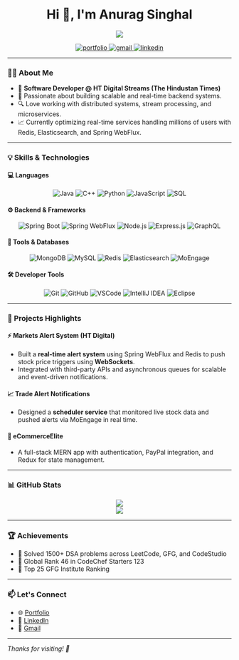 <h1 align="center">Hi 👋, I'm Anurag Singhal</h1>

<p align="center">
  <img src="https://readme-typing-svg.herokuapp.com?&font=IBM+Plex+Sans&color=abcdef&size=22&center=true&lines=Welcome+to+my+GitHub!;Software+Developer+%40+HT+Digital+Streams;Backend+Engineer+%7C+Java+%7C+SpringBoot+%7C+Redis+%7C+Elastic" />
</p>

<p align="center">
  <a href="https://portfolio-anurag13975.vercel.app/" target="_blank">
    <img src="https://img.shields.io/badge/My%20Website-000000?style=for-the-badge&logo=Microsoft-edge&logoColor=white" alt="portfolio"/>
  </a>
  <a href="mailto:anuragsinghal6072@gmail.com?subject=Feedback%20From%20GitHub&body=Hello," target="_blank">
    <img src="https://img.shields.io/badge/Gmail-D14836?style=for-the-badge&logo=gmail&logoColor=white" alt="gmail"/>
  </a>
  <a href="https://www.linkedin.com/in/anurag-singhal-b246b0245/" target="_blank">
    <img src="https://img.shields.io/badge/LinkedIn-0077B5?style=for-the-badge&logo=linkedin&logoColor=white" alt="linkedin"/>
  </a>
</p>

---

### 👨‍💻 About Me
- 💼 **Software Developer @ HT Digital Streams (The Hindustan Times)**
- 🧠 Passionate about building scalable and real-time backend systems.
- 🔍 Love working with distributed systems, stream processing, and microservices.
- 📈 Currently optimizing real-time services handling millions of users with Redis, Elasticsearch, and Spring WebFlux.

---

### 💡 Skills & Technologies

#### 💻 Languages
<p align="center">
  <img alt="Java" src="https://img.shields.io/badge/Java-ED8B00?style=for-the-badge&logo=java&logoColor=white"/>
  <img alt="C++" src="https://img.shields.io/badge/C++-00599C?style=for-the-badge&logo=cplusplus&logoColor=white"/>
  <img alt="Python" src="https://img.shields.io/badge/Python-3776AB?style=for-the-badge&logo=python&logoColor=white"/>
  <img alt="JavaScript" src="https://img.shields.io/badge/JavaScript-F7DF1E?style=for-the-badge&logo=javascript&logoColor=black"/>
  <img alt="SQL" src="https://img.shields.io/badge/SQL-4479A1?style=for-the-badge&logo=sqlite&logoColor=white"/>
</p>

#### ⚙️ Backend & Frameworks
<p align="center">
  <img alt="Spring Boot" src="https://img.shields.io/badge/SpringBoot-6DB33F?style=for-the-badge&logo=spring&logoColor=white"/>
  <img alt="Spring WebFlux" src="https://img.shields.io/badge/WebFlux-6DB33F?style=for-the-badge&logo=spring&logoColor=white"/>
  <img alt="Node.js" src="https://img.shields.io/badge/Node.js-339933?style=for-the-badge&logo=node.js&logoColor=white"/>
  <img alt="Express.js" src="https://img.shields.io/badge/Express.js-000000?style=for-the-badge&logo=express&logoColor=white"/>
  <img alt="GraphQL" src="https://img.shields.io/badge/GraphQL-E10098?style=for-the-badge&logo=graphql&logoColor=white"/>
</p>

#### 🧠 Tools & Databases
<p align="center">
  <img alt="MongoDB" src="https://img.shields.io/badge/MongoDB-47A248?style=for-the-badge&logo=mongodb&logoColor=white"/>
  <img alt="MySQL" src="https://img.shields.io/badge/MySQL-4479A1?style=for-the-badge&logo=mysql&logoColor=white"/>
  <img alt="Redis" src="https://img.shields.io/badge/Redis-DC382D?style=for-the-badge&logo=redis&logoColor=white"/>
  <img alt="Elasticsearch" src="https://img.shields.io/badge/Elasticsearch-005571?style=for-the-badge&logo=elasticsearch&logoColor=white"/>
  <img alt="MoEngage" src="https://img.shields.io/badge/MoEngage-0275d8?style=for-the-badge"/>
</p>

#### 🛠️ Developer Tools
<p align="center">
  <img alt="Git" src="https://img.shields.io/badge/Git-F05032?style=for-the-badge&logo=git&logoColor=white"/>
  <img alt="GitHub" src="https://img.shields.io/badge/GitHub-181717?style=for-the-badge&logo=github&logoColor=white"/>
  <img alt="VSCode" src="https://img.shields.io/badge/vscode-007ACC.svg?style=for-the-badge&logo=visualstudiocode&logoColor=white"/>
  <img alt="IntelliJ IDEA" src="https://img.shields.io/badge/IntelliJ-000000?style=for-the-badge&logo=intellijidea&logoColor=white"/>
  <img alt="Eclipse" src="https://img.shields.io/badge/Eclipse-2C2255?style=for-the-badge&logo=eclipse&logoColor=white"/>
</p>

---

### 🚀 Projects Highlights

#### ⚡ Markets Alert System (HT Digital)
- Built a **real-time alert system** using Spring WebFlux and Redis to push stock price triggers using **WebSockets**.
- Integrated with third-party APIs and asynchronous queues for scalable and event-driven notifications.

#### 📈 Trade Alert Notifications
- Designed a **scheduler service** that monitored live stock data and pushed alerts via MoEngage in real time.

#### 🛒 eCommerceElite
- A full-stack MERN app with authentication, PayPal integration, and Redux for state management.

---

### 📊 GitHub Stats
<p align="center">
  <img src="https://github-readme-stats.vercel.app/api?username=anurag13975&show_icons=true&theme=react&hide_border=true" />
  <br/>
  <img src="https://github-readme-streak-stats.herokuapp.com?user=anurag13975&theme=react&hide_border=true" />
</p>

---

### 🏆 Achievements
- 🥇 Solved 1500+ DSA problems across LeetCode, GFG, and CodeStudio
- 🥈 Global Rank 46 in CodeChef Starters 123
- 🥉 Top 25 GFG Institute Ranking

---

### 📫 Let's Connect
- 🌐 [Portfolio](https://portfolio-anurag13975.vercel.app/)
- 💼 [LinkedIn](https://www.linkedin.com/in/anurag-singhal-b246b0245/)
- 📧 [Gmail](mailto:anuragsinghal6072@gmail.com)

---

_Thanks for visiting! 🚀_

